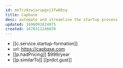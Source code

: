```yaml
---
id: mn7cz8zwjarupgxj2fw68sq
title: Capbase
desc: automate and streamline the startup process
updated: 1696091824975
created: 1678311246039
---
```


- [[c.service.startup-formation]]
- url: https://capbase.com
- [[p.hadPricing]] $999/year
- [[p.similarTo]] [[prdct.gust]]